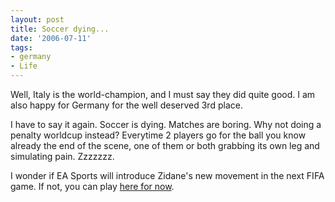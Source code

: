 ```yaml
---
layout: post
title: Soccer dying...
date: '2006-07-11'
tags:
- germany
- Life
---
```


Well, Italy is the world-champion, and I must say they did quite good. I am also happy for Germany for the well deserved 3rd place.

I have to say it again. Soccer is dying. Matches are boring. Why not doing a penalty worldcup instead? Everytime 2 players go for the ball you know already the end of the scene, one of them or both grabbing its own leg and simulating pain. Zzzzzzz.

I wonder if EA Sports will introduce Zidane's new movement in the next FIFA game. If not, you can play [here for now][1].

[1]: http://widelec.org/zidane.html

